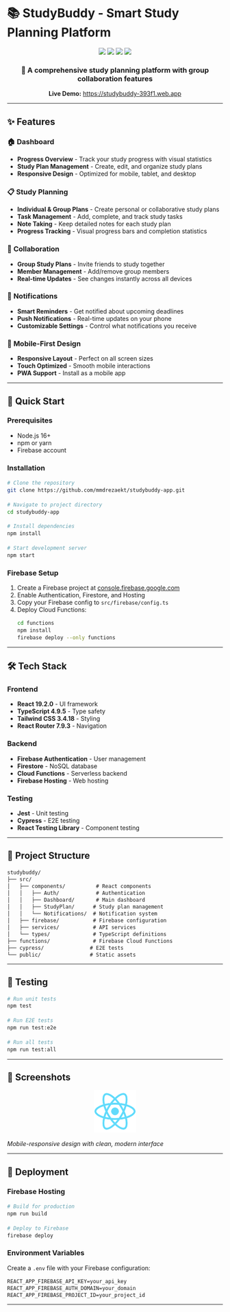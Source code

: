 # 📚 StudyBuddy - Smart Study Planning Platform

<div align="center">
  <img src="https://img.shields.io/badge/React-19.2.0-blue?style=for-the-badge&logo=react" />
  <img src="https://img.shields.io/badge/TypeScript-4.9.5-blue?style=for-the-badge&logo=typescript" />
  <img src="https://img.shields.io/badge/Firebase-12.3.0-orange?style=for-the-badge&logo=firebase" />
  <img src="https://img.shields.io/badge/Tailwind-3.4.18-cyan?style=for-the-badge&logo=tailwindcss" />
</div>

<div align="center">
  <h3>🎯 A comprehensive study planning platform with group collaboration features</h3>
  <p><strong>Live Demo:</strong> <a href="https://studybuddy-393f1.web.app">https://studybuddy-393f1.web.app</a></p>
</div>

---

## ✨ **Features**

### 🏠 **Dashboard**
- **Progress Overview** - Track your study progress with visual statistics
- **Study Plan Management** - Create, edit, and organize study plans
- **Responsive Design** - Optimized for mobile, tablet, and desktop

### 📋 **Study Planning**
- **Individual & Group Plans** - Create personal or collaborative study plans
- **Task Management** - Add, complete, and track study tasks
- **Note Taking** - Keep detailed notes for each study plan
- **Progress Tracking** - Visual progress bars and completion statistics

### 👥 **Collaboration**
- **Group Study Plans** - Invite friends to study together
- **Member Management** - Add/remove group members
- **Real-time Updates** - See changes instantly across all devices

### 🔔 **Notifications**
- **Smart Reminders** - Get notified about upcoming deadlines
- **Push Notifications** - Real-time updates on your phone
- **Customizable Settings** - Control what notifications you receive

### 📱 **Mobile-First Design**
- **Responsive Layout** - Perfect on all screen sizes
- **Touch Optimized** - Smooth mobile interactions
- **PWA Support** - Install as a mobile app

---

## 🚀 **Quick Start**

### **Prerequisites**
- Node.js 16+ 
- npm or yarn
- Firebase account

### **Installation**

```bash
# Clone the repository
git clone https://github.com/mmdrezaekt/studybuddy-app.git

# Navigate to project directory
cd studybuddy-app

# Install dependencies
npm install

# Start development server
npm start
```

### **Firebase Setup**

1. Create a Firebase project at [console.firebase.google.com](https://console.firebase.google.com)
2. Enable Authentication, Firestore, and Hosting
3. Copy your Firebase config to `src/firebase/config.ts`
4. Deploy Cloud Functions:
   ```bash
   cd functions
   npm install
   firebase deploy --only functions
   ```

---

## 🛠️ **Tech Stack**

### **Frontend**
- **React 19.2.0** - UI framework
- **TypeScript 4.9.5** - Type safety
- **Tailwind CSS 3.4.18** - Styling
- **React Router 7.9.3** - Navigation

### **Backend**
- **Firebase Authentication** - User management
- **Firestore** - NoSQL database
- **Cloud Functions** - Serverless backend
- **Firebase Hosting** - Web hosting

### **Testing**
- **Jest** - Unit testing
- **Cypress** - E2E testing
- **React Testing Library** - Component testing

---

## 📁 **Project Structure**

```
studybuddy/
├── src/
│   ├── components/          # React components
│   │   ├── Auth/            # Authentication
│   │   ├── Dashboard/       # Main dashboard
│   │   ├── StudyPlan/      # Study plan management
│   │   └── Notifications/  # Notification system
│   ├── firebase/           # Firebase configuration
│   ├── services/           # API services
│   └── types/              # TypeScript definitions
├── functions/              # Firebase Cloud Functions
├── cypress/               # E2E tests
└── public/                # Static assets
```

---

## 🧪 **Testing**

```bash
# Run unit tests
npm test

# Run E2E tests
npm run test:e2e

# Run all tests
npm run test:all
```

---

## 📱 **Screenshots**

<div align="center">
  <img src="public/logo192.png" alt="StudyBuddy Logo" width="100" />
</div>

*Mobile-responsive design with clean, modern interface*

---

## 🚀 **Deployment**

### **Firebase Hosting**
```bash
# Build for production
npm run build

# Deploy to Firebase
firebase deploy
```

### **Environment Variables**
Create a `.env` file with your Firebase configuration:
```env
REACT_APP_FIREBASE_API_KEY=your_api_key
REACT_APP_FIREBASE_AUTH_DOMAIN=your_domain
REACT_APP_FIREBASE_PROJECT_ID=your_project_id
```

---

